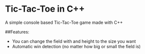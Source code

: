 # Tic-Tac-Toe in C++
A simple console based Tic-Tac-Toe game made with C++


##Features:
  - You can change the field with and height to the size you want
  - Automatic win detection (no matter how big or small the field is)
